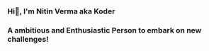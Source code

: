 ### Hi👋, I'm Nitin Verma aka Koder


### A ambitious and Enthusiastic Person to embark on new challenges!


<!--
**AmKoder/AmKoder** is a ✨ _special_ ✨ repository because its `README.md` (this file) appears on your GitHub profile.

Here are some ideas to get you started:

- 🔭 I’m currently working on Bharat Intern
- 🌱 I’m currently learning DSA With Python
- 👯 I’m looking to collaborate on Development Projects
- 🤔 I’m looking for help with ...
- 💬 Ask me about ...
- 📫 How to reach me: ...
- 😄 Pronouns: ...
- ⚡ Fun fact: ...
-->
